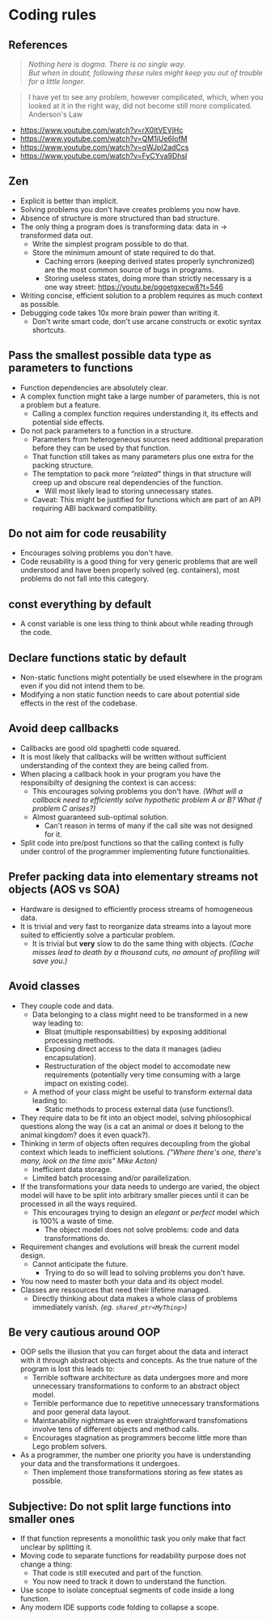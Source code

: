 # Coding rules

## References

> _Nothing here is dogma. There is no single way._<br>
> _But when in doubt, following these rules might keep you out of trouble for a little longer._

> I have yet to see any problem, however complicated, which, when you looked at it in the right way, did not become still more complicated.
> Anderson's Law

- https://www.youtube.com/watch?v=rX0ItVEVjHc
- https://www.youtube.com/watch?v=QM1iUe6IofM
- https://www.youtube.com/watch?v=qWJpI2adCcs
- https://www.youtube.com/watch?v=FyCYva9DhsI

## Zen

- Explicit is better than implicit.
- Solving problems you don't have creates problems you now have.
- Absence of structure is more structured than bad structure.
- The only thing a program does is transforming data: data in -> transformed data out.
	- Write the simplest program possible to do that.
	- Store the minimum amount of state required to do that.
		- Caching errors (keeping derived states properly synchronized) are the most common source of bugs in programs.
		- Storing useless states, doing more than strictly necessary is a one way street: https://youtu.be/pgoetgxecw8?t=546
- Writing concise, efficient solution to a problem requires as much context as possible.
- Debugging code takes 10x more brain power than writing it.
	- Don't write smart code, don't use arcane constructs or exotic syntax shortcuts.

## Pass the smallest possible data type as parameters to functions

- Function dependencies are absolutely clear.
- A complex function might take a large number of parameters, this is not a problem but a feature.
	- Calling a complex function requires understanding it, its effects and potential side effects.
- Do not pack parameters to a function in a structure.
	- Parameters from heterogeneous sources need additional preparation before they can be used by that function.
	- That function still takes as many parameters plus one extra for the packing structure.
	- The temptation to pack more _"related"_ things in that structure will creep up and obscure real dependencies of the function.
		- Will most likely lead to storing unnecessary states.
	* Caveat: This might be justified for functions which are part of an API requiring ABI backward compatibility.

## Do not aim for code reusability

- Encourages solving problems you don't have.
- Code reusability is a good thing for very generic problems that are well understood and have been properly solved (eg. containers), most problems do not fall into this category.

## const everything by default

- A const variable is one less thing to think about while reading through the code.

## Declare functions static by default

- Non-static functions might potentially be used elsewhere in the program even if you did not intend them to be.
- Modifying a non static function needs to care about potential side effects in the rest of the codebase.

## Avoid deep callbacks

- Callbacks are good old spaghetti code squared.
- It is most likely that callbacks will be written without sufficient understanding of the context they are being called from.
- When placing a callback hook in your program you have the responsibilty of designing the context is can access:
	- This encourages solving problems you don't have. _(What will a callback need to efficiently solve hypothetic problem A or B? What if problem C arises?)_
	- Almost guaranteed sub-optimal solution.
		- Can't reason in terms of many if the call site was not designed for it.
- Split code into pre/post functions so that the calling context is fully under control of the programmer implementing future functionalities.

## Prefer packing data into elementary streams not objects (AOS vs SOA)

- Hardware is designed to efficiently process streams of homogeneous data.
- It is trivial and very fast to reorganize data streams into a layout more suited to efficiently solve a particular problem.
	- It is trivial but **very** slow to do the same thing with objects. _(Cache misses lead to death by a thousand cuts, no amount of profiling will save you.)_

## Avoid classes

- They couple code and data.
	- Data belonging to a class might need to be transformed in a new way leading to:
		- Bloat (multiple responsabilities) by exposing additional processing methods.
		- Exposing direct access to the data it manages (adieu encapsulation).
		- Restructuration of the object model to accomodate new requirements (potentially very time consuming with a large impact on existing code).
	- A method of your class might be useful to transform external data leading to:
		- Static methods to process external data (use functions!).
- They require data to be fit into an object model, solving philosophical questions along the way (is a cat an animal or does it belong to the animal kingdom? does it even quack?).
- Thinking in term of objects often requires decoupling from the global context which leads to inefficient solutions. _("Where there's one, there's many, look on the time axis" Mike Acton)_
	- Inefficient data storage.
	- Limited batch processing and/or parallelization.
- If the transformations your data needs to undergo are varied, the object model will have to be split into arbitrary smaller pieces until it can be processed in all the ways required.
	- This encourages trying to design an *elegant* or *perfect* model which is 100% a waste of time.
		- The object model does not solve problems: code and data transformations do.
- Requirement changes and evolutions will break the current model design.
	- Cannot anticipate the future.
		- Trying to do so will lead to solving problems you don't have.
- You now need to master both your data and its object model.
- Classes are ressources that need their lifetime managed.
	- Directly thinking about data makes a whole class of problems immediately vanish. _(eg. `shared_ptr<MyThing>`)_

## Be very cautious around OOP

- OOP sells the illusion that you can forget about the data and interact with it through abstract objects and concepts. As the true nature of the program is lost this leads to:
	- Terrible software architecture as data undergoes more and more unnecessary transformations to conform to an abstract object model.
	- Terrible performance due to repetitive unnecessary transformations and poor general data layout.
	- Maintanability nightmare as even straightforward transfomations involve tens of different objects and method calls.
	- Encourages stagnation as programmers become little more than Lego problem solvers.
- As a programmer, the number one priority you have is understanding your data and the transformations it undergoes.
	- Then implement those transformations storing as few states as possible.

## Subjective: Do not split large functions into smaller ones

- If that function represents a monolithic task you only make that fact unclear by splitting it.
- Moving code to separate functions for readability purpose does not change a thing:
	- That code is still executed and part of the function.
	- You now need to track it down to understand the function.
- Use scope to isolate conceptual segments of code inside a long function.
- Any modern IDE supports code folding to collapse a scope.
